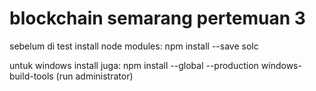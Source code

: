 # blockchain semarang pertemuan 3

sebelum di test install node modules:
npm install --save solc

untuk windows install juga:
npm install --global --production windows-build-tools (run administrator)
